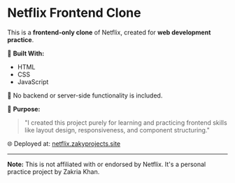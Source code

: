 # Netflix Frontend Clone

This is a **frontend-only clone** of Netflix, created for **web development practice**.

🔧 **Built With:**
- HTML
- CSS
- JavaScript

🚫 No backend or server-side functionality is included.

📌 **Purpose:**
> "I created this project purely for learning and practicing frontend skills like layout design, responsiveness, and component structuring."

🌐 Deployed at: [netflix.zakyprojects.site](https://zakyprojects.github.io/netflix/)

---

**Note:** This is not affiliated with or endorsed by Netflix. It's a personal practice project by Zakria Khan.
